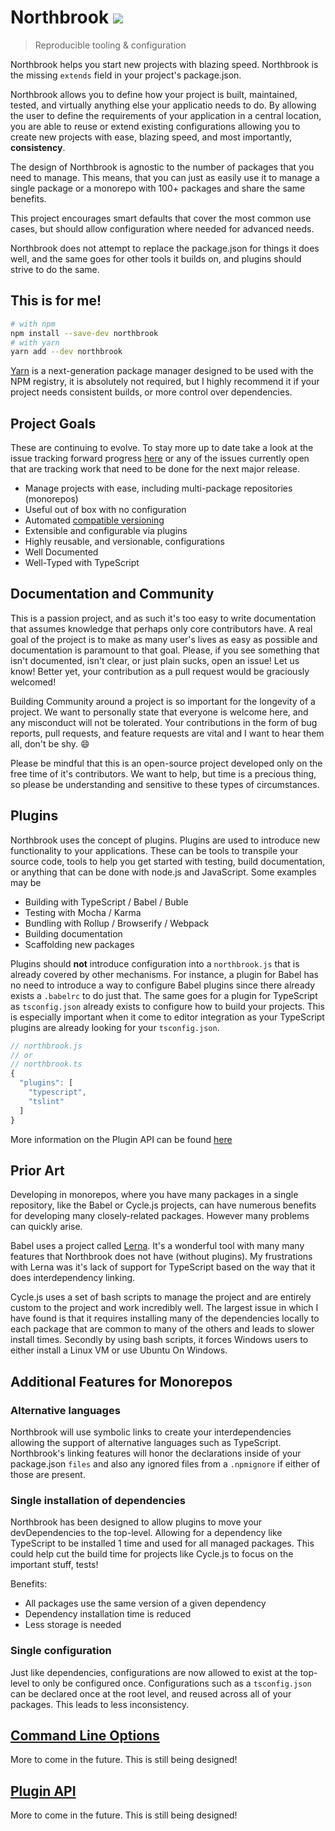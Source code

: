 # Northbrook ![](https://img.shields.io/badge/license-MIT-blue.svg)

> Reproducible tooling & configuration

Northbrook helps you start new projects with blazing speed. Northbrook is the
missing `extends` field in your project's package.json.

Northbrook allows you to define how your project is built, maintained, tested,
and virtually anything else your applicatio needs to do. By allowing
the user to define the requirements of your application in a central location,
you are able to reuse or extend existing configurations allowing you to create
new projects with ease, blazing speed, and most importantly, **consistency**.

The design of Northbrook is agnostic to the number of packages that you need to
manage. This means, that you can just as easily use it to manage a single
package or a monorepo with 100+ packages and share the same benefits.

This project encourages smart defaults that cover the most common use cases, but
should allow configuration where needed for advanced needs.

Northbrook does not attempt to replace the package.json for things it does well,
and the same goes for other tools it builds on, and plugins should strive
to do the same.

## This is for me!
```sh
# with npm
npm install --save-dev northbrook
# with yarn
yarn add --dev northbrook
```

[Yarn](https://yarnpkg.com/) is a next-generation package manager designed to be
used with the NPM registry, it is absolutely not required, but I highly recommend
it if your project needs consistent builds, or more control over dependencies.

## Project Goals

 These are continuing to evolve. To stay more up to date take a look at the issue
 tracking forward progress [here](https://github.com/northbrookjs/northbrookjs/issues/4)
 or any of the issues currently open that are tracking work that need to be done for the
 next major release.

- Manage projects with ease, including multi-package repositories (monorepos)
- Useful out of box with no configuration
- Automated [compatible versioning](https://github.com/staltz/comver)
- Extensible and configurable via plugins
- Highly reusable, and versionable, configurations
- Well Documented
- Well-Typed with TypeScript

## Documentation and Community

This is a passion project, and as such it's too easy to write
documentation that assumes knowledge that perhaps only core contributors have.
A real goal of the project is to make as many user's lives as easy as possible
and documentation is paramount to that goal. Please, if you see something that isn't
documented, isn't clear, or just plain sucks, open an issue! Let us know! Better
yet, your contribution as a pull request would be graciously welcomed!

Building Community around a project is so important for the longevity of a project.
We want to personally state that everyone is welcome here, and any misconduct will
not be tolerated. Your contributions in the form of bug reports, pull requests,
and feature requests are vital and I want to hear them all, don't be shy. :smile:

Please be mindful that this is an open-source project developed only on the free
time of it's contributors. We want to help, but time is a precious thing, so please
be understanding and sensitive to these types of circumstances.

## Plugins

Northbrook uses the concept of plugins. Plugins are used to introduce new
functionality to your applications. These can be tools to transpile your source
code, tools to help you get started with testing, build documentation, or
anything that can be done with node.js and JavaScript. Some examples may be

- Building with TypeScript / Babel / Buble
- Testing with Mocha / Karma
- Bundling with Rollup / Browserify / Webpack
- Building documentation
- Scaffolding new packages

Plugins should **not** introduce configuration into a `northbrook.js` that
is already covered by other mechanisms. For instance, a plugin for Babel has no
need to introduce a way to configure Babel plugins since there already exists a
`.babelrc` to do just that. The same goes for a plugin for TypeScript as
`tsconfig.json` already exists to configure how to build your projects. This is
especially important when it come to editor integration as your TypeScript
plugins are already looking for your `tsconfig.json`.

```js
// northbrook.js
// or
// northbrook.ts
{
  "plugins": [
    "typescript",
    "tslint"
  ]
}
```

More information on the Plugin API can be found [here](#pluginapi)

## Prior Art

Developing in monorepos, where you have many packages in a single repository,
like the Babel or Cycle.js projects, can have numerous benefits for developing
many closely-related packages. However many problems can quickly arise.

Babel uses a project called [Lerna](https://github.com/lerna/lerna). It's a
wonderful tool with many many features that Northbrook does not have
(without plugins). My frustrations with Lerna was it's lack of support for
TypeScript based on the way that it does interdependency linking.

Cycle.js uses a set of bash scripts to manage the project and are entirely custom
to the project and work incredibly well. The largest issue in which I have found
is that it requires installing many of the dependencies locally to each package that
are common to many of the others and leads to slower install times. Secondly by using
bash scripts, it forces Windows users to either install a Linux VM or use Ubuntu On Windows.

## Additional Features for Monorepos

### Alternative languages

Northbrook will use symbolic links to create your interdependencies allowing the
support of alternative languages such as TypeScript. Northbrook's linking features
will honor the declarations inside of your package.json `files` and
also any ignored files from a `.npmignore` if either of those are present.

### Single installation of dependencies

Northbrook has been designed to allow plugins to move your devDependencies to
the top-level. Allowing for a dependency like TypeScript to be installed 1 time
and used for all managed packages. This could help cut the build time for
projects like Cycle.js to focus on the important stuff, tests!

Benefits:

- All packages use the same version of a given dependency
- Dependency installation time is reduced
- Less storage is needed

### Single configuration

Just like dependencies, configurations are now allowed to exist at the top-level
to only be configured once. Configurations such as a `tsconfig.json` can be
declared once at the root level, and reused across all of your packages. This
leads to less inconsistency.

## <a href="clioptions">Command Line Options</a>

More to come in the future. This is still being designed!

## <a href="#pluginapi">Plugin API</a>

More to come in the future. This is still being designed!
